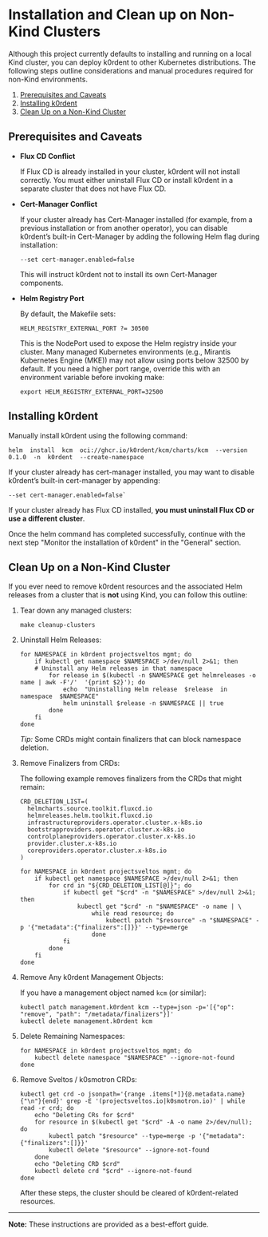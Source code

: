# Installation and Clean up on Non-Kind Clusters

Although this project currently defaults to installing and running on a local Kind cluster, you can deploy k0rdent to other Kubernetes distributions. The following steps outline considerations and manual procedures required for non-Kind environments.

1. [Prerequisites and Caveats](#1-prerequisites-and-caveats)
1. [Installing k0rdent](#installing-k0rdent)
1. [Clean Up on a Non-Kind Cluster](#clean-up-on-a-non-kind-cluster)

## **Prerequisites and Caveats**

- **Flux CD Conflict**

    If Flux CD is already installed in your cluster, k0rdent will not install correctly. You must either uninstall Flux CD or install k0rdent in a separate cluster that does not have Flux CD.
        
- **Cert-Manager Conflict**

    If your cluster already has Cert-Manager installed (for example, from a previous installation or from another operator), you can disable k0rdent’s built-in Cert-Manager by adding the following Helm flag during installation:
   ```
   --set cert-manager.enabled=false
   ```

    This will instruct k0rdent not to install its own Cert-Manager components.

- **Helm Registry Port**

    By default, the Makefile sets:
    ```
    HELM_REGISTRY_EXTERNAL_PORT ?= 30500
    ```

    This is the NodePort used to expose the Helm registry inside your cluster. Many managed Kubernetes environments (e.g., Mirantis Kubernetes Engine (MKE)) may not allow using ports below 32500 by default. If you need a higher port range, override this with an environment variable before invoking make:
    ```
    export HELM_REGISTRY_EXTERNAL_PORT=32500
    ```

## **Installing k0rdent**

Manually install k0rdent using the following command:
```
helm  install  kcm  oci://ghcr.io/k0rdent/kcm/charts/kcm  --version  0.1.0  -n  k0rdent  --create-namespace
```

If your cluster already has cert-manager installed, you may want to disable k0rdent’s built-in cert-manager by appending:
```
--set cert-manager.enabled=false` 
```

If your cluster already has Flux CD installed,  **you must uninstall Flux CD or use a different cluster**.

Once the helm command has completed successfully, continue with the next step "Monitor the installation of k0rdent" in the "General" section.

## **Clean Up on a Non-Kind Cluster**

If you ever need to remove k0rdent resources and the associated Helm releases from a cluster that is **not** using Kind, you can follow this outline:

1. Tear down any managed clusters:
    ```
    make cleanup-clusters
    ```

2. Uninstall Helm Releases:
    ```
    for NAMESPACE in k0rdent projectsveltos mgmt; do  
        if kubectl get namespace $NAMESPACE >/dev/null 2>&1; then  
        # Uninstall any Helm releases in that namespace  
            for release in $(kubectl -n $NAMESPACE get helmreleases -o name | awk -F'/'  '{print $2}'); do  
                echo  "Uninstalling Helm release  $release  in namespace  $NAMESPACE" 
                helm uninstall $release -n $NAMESPACE || true  
            done  
        fi  
    done
    ```
    _Tip:_ Some CRDs might contain finalizers that can block namespace deletion.

3. Remove Finalizers from CRDs:

    The following example removes finalizers from the CRDs that might remain:
    ```
    CRD_DELETION_LIST=(
      helmcharts.source.toolkit.fluxcd.io
      helmreleases.helm.toolkit.fluxcd.io
      infrastructureproviders.operator.cluster.x-k8s.io
      bootstrapproviders.operator.cluster.x-k8s.io
      controlplaneproviders.operator.cluster.x-k8s.io
      provider.cluster.x-k8s.io
      coreproviders.operator.cluster.x-k8s.io
    )

    for NAMESPACE in k0rdent projectsveltos mgmt; do
        if kubectl get namespace $NAMESPACE >/dev/null 2>&1; then
            for crd in "${CRD_DELETION_LIST[@]}"; do
                if kubectl get "$crd" -n "$NAMESPACE" >/dev/null 2>&1; then
                    kubectl get "$crd" -n "$NAMESPACE" -o name | \
                        while read resource; do
                            kubectl patch "$resource" -n "$NAMESPACE" -p '{"metadata":{"finalizers":[]}}' --type=merge
                        done
                fi
            done
        fi
    done
    ```

4. Remove Any k0rdent Management Objects:

    If you have a management object named `kcm` (or similar):
    ```
    kubectl patch management.k0rdent kcm --type=json -p='[{"op": "remove", "path": "/metadata/finalizers"}]'
    kubectl delete management.k0rdent kcm
    ```

5. Delete Remaining Namespaces:
    ```
    for NAMESPACE in k0rdent projectsveltos mgmt; do
        kubectl delete namespace "$NAMESPACE" --ignore-not-found
    done
    ```

6. Remove Sveltos / k0smotron CRDs:
    ```
    kubectl get crd -o jsonpath='{range .items[*]}{@.metadata.name}{"\n"}{end}' grep -E '(projectsveltos.io|k0smotron.io)' | while read -r crd; do
        echo "Deleting CRs for $crd"
        for resource in $(kubectl get "$crd" -A -o name 2>/dev/null); do
            kubectl patch "$resource" --type=merge -p '{"metadata":{"finalizers":[]}}'
            kubectl delete "$resource" --ignore-not-found
        done
        echo "Deleting CRD $crd"
        kubectl delete crd "$crd" --ignore-not-found
    done
    ```

    After these steps, the cluster should be cleared of k0rdent-related resources.
---
**Note:** These instructions are provided as a best-effort guide.